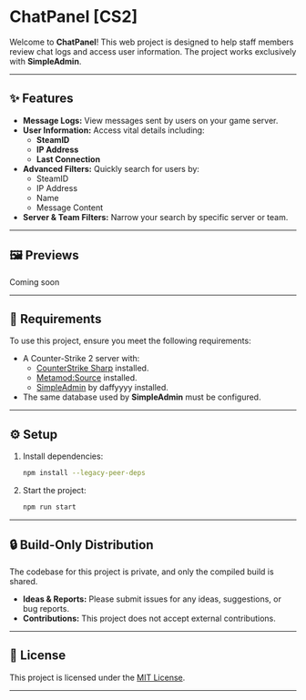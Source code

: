 # ChatPanel [CS2]

Welcome to **ChatPanel**! This web project is designed to help staff members review chat logs and access user information. The project works exclusively with **SimpleAdmin**.

---

## ✨ Features

- **Message Logs:** View messages sent by users on your game server.
- **User Information:** Access vital details including:
  - **SteamID**
  - **IP Address**
  - **Last Connection**
- **Advanced Filters:** Quickly search for users by:
  - SteamID
  - IP Address
  - Name
  - Message Content
- **Server & Team Filters:** Narrow your search by specific server or team.

---

## 🖼️ Previews

Coming soon

---

## 🔧 Requirements

To use this project, ensure you meet the following requirements:

- A Counter-Strike 2 server with:
  - [CounterStrike Sharp](https://github.com/roflmuffin/CounterStrikeSharp) installed.
  - [Metamod:Source](https://www.sourcemm.net/downloads.php/?branch=master) installed.
  - [SimpleAdmin](https://github.com/daffyyyy/CS2-SimpleAdmin) by daffyyyy installed.
- The same database used by **SimpleAdmin** must be configured.
---

## ⚙️ Setup

1. Install dependencies:
   ```bash
   npm install --legacy-peer-deps
   ```
2. Start the project:
   ```bash
   npm run start
   ```

---

## 🔒 Build-Only Distribution

The codebase for this project is private, and only the compiled build is shared. 

- **Ideas & Reports:** Please submit issues for any ideas, suggestions, or bug reports.
- **Contributions:** This project does not accept external contributions.

---

## 📄 License

This project is licensed under the [MIT License](LICENSE).

---